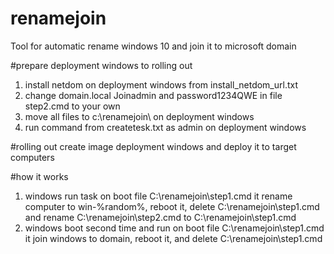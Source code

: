 # renamejoin

Tool for automatic rename windows 10 and join it to microsoft domain 

#prepare deployment windows to rolling out

1) install netdom on deployment windows from install_netdom_url.txt
2) change domain.local  Joinadmin  and password1234QWE in file step2.cmd to your own
3) move all files to c:\renamejoin\ on deployment windows
4) run command from createtesk.txt as admin on deployment windows

#rolling out
create image deployment windows and deploy it to target computers


#how it works

1) windows run task on boot file C:\renamejoin\step1.cmd
it rename computer to win-%random%, reboot it, delete C:\renamejoin\step1.cmd and rename C:\renamejoin\step2.cmd to C:\renamejoin\step1.cmd
2) windows boot second time and run on boot file C:\renamejoin\step1.cmd
it join windows to domain, reboot it, and delete C:\renamejoin\step1.cmd
